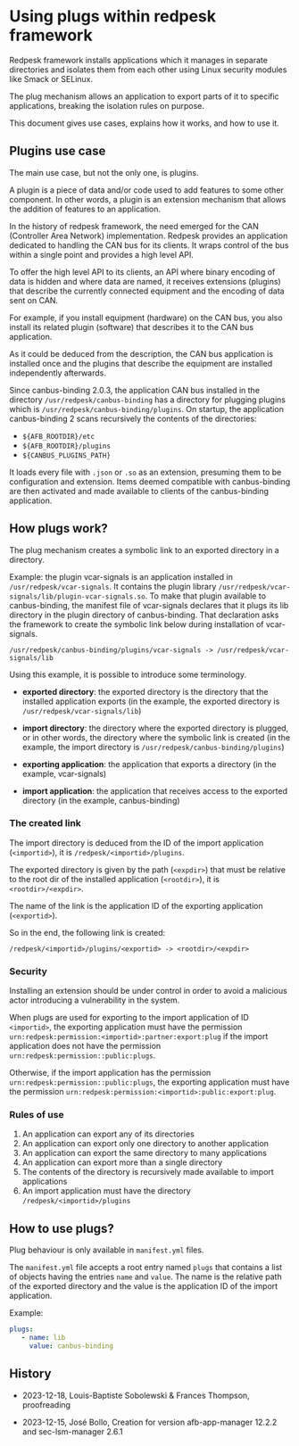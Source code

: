 # Using plugs within redpesk framework

Redpesk framework installs applications which it manages in
separate directories and isolates them from each other
using Linux security modules like Smack or SELinux.

The plug mechanism allows an application to export parts
of it to specific applications, breaking the isolation rules
on purpose.

This document gives use cases, explains how it works,
and how to use it.

## Plugins use case

The main use case, but not the only one, is plugins.

A plugin is a piece of data and/or code used to add features
to some other component.
In other words, a plugin is an extension mechanism
that allows the addition of features to an application.

In the history of redpesk framework, the need emerged
for the CAN (Controller Area Network) implementation. Redpesk provides an
application dedicated to handling the CAN bus for its clients.
It wraps control of the bus within a single point and
provides a high level API.

To offer the high level API to its clients, an API where
binary encoding of data is hidden and where data are
named, it receives extensions (plugins) that describe
the currently connected equipment and the encoding of
data sent on CAN.

For example, if you install equipment (hardware) on the CAN
bus, you also install its related plugin (software) that
describes it to the CAN bus application.

As it could be deduced from the description, the CAN bus
application is installed once and the plugins that describe
the equipment are installed independently afterwards.

Since canbus-binding 2.0.3, the application CAN bus
installed in the directory `/usr/redpesk/canbus-binding`
has a directory for plugging plugins which
is `/usr/redpesk/canbus-binding/plugins`. On startup, the
application canbus-binding 2 scans recursively the contents
of the directories:

- `${AFB_ROOTDIR}/etc`
- `${AFB_ROOTDIR}/plugins`
- `${CANBUS_PLUGINS_PATH}`

It loads every file with `.json` or `.so` as an extension,
presuming them to be configuration and extension.
Items deemed compatible with canbus-binding are then activated
and made available to clients of the canbus-binding application.

## How plugs work?

The plug mechanism creates a symbolic link to an exported
directory in a directory.

Example: the plugin vcar-signals is an application installed in
`/usr/redpesk/vcar-signals`. It contains the plugin library
`/usr/redpesk/vcar-signals/lib/plugin-vcar-signals.so`. To make
that plugin available to canbus-binding, the manifest file
of vcar-signals declares that it plugs its lib directory in
the plugin directory of canbus-binding. That declaration asks
the framework to create the symbolic link below during installation
of vcar-signals.

```
/usr/redpesk/canbus-binding/plugins/vcar-signals -> /usr/redpesk/vcar-signals/lib
```

Using this example, it is possible to introduce some terminology.

- **exported directory**: the exported directory is the directory
  that the installed application exports (in the example, the
  exported directory is `/usr/redpesk/vcar-signals/lib`)

- **import directory**: the directory where the exported directory
  is plugged, or in other words, the directory where the
  symbolic link is created (in the example, the import
  directory is `/usr/redpesk/canbus-binding/plugins`)

- **exporting application**: the application that exports a directory
  (in the example, vcar-signals)

- **import application**: the application that receives access to the
  exported directory (in the example, canbus-binding)

### The created link

The import directory is deduced from the ID of the import application
(`<importid>`), it is `/redpesk/<importid>/plugins`.

The exported directory is given by the path (`<expdir>`)
that must be relative to the root dir of the installed application
(`<rootdir>`), it is `<rootdir>/<expdir>`.

The name of the link is the application ID of the exporting application
(`<exportid>`).

So in the end, the following link is created:

```
/redpesk/<importid>/plugins/<exportid> -> <rootdir>/<expdir>
```

### Security

Installing an extension should be under control in order to avoid
a malicious actor introducing a vulnerability in the system.

When plugs are used for exporting to the import application of ID
`<importid>`, the exporting application must have the permission
`urn:redpesk:permission:<importid>:partner:export:plug` if the import
application does not have the permission
`urn:redpesk:permission::public:plugs`.

Otherwise, if the import application has the permission
`urn:redpesk:permission::public:plugs`, the exporting application
must have the permission
`urn:redpesk:permission:<importid>:public:export:plug`.

### Rules of use

1. An application can export any of its directories
2. An application can export only one directory to another application
3. An application can export the same directory to many applications
4. An application can export more than a single directory
5. The contents of the directory is recursively made available to import
   applications
6. An import application must have the directory `/redpesk/<importid>/plugins`

## How to use plugs?

Plug behaviour is only available in `manifest.yml` files.

The `manifest.yml` file accepts a root entry named `plugs`
that contains a list of objects having the entries `name`
and `value`. The name is the relative path of the exported
directory and the value is the application ID of the import
application.

Example:

```yaml
plugs:
   - name: lib
     value: canbus-binding
```

## History

- 2023-12-18, Louis-Baptiste Sobolewski & Frances Thompson, proofreading

- 2023-12-15, José Bollo, Creation for version afb-app-manager 12.2.2 and
  sec-lsm-manager 2.6.1
